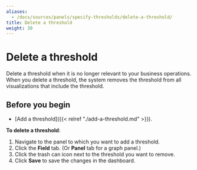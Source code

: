 ```yaml
---
aliases:
  - /docs/sources/panels/specify-thresholds/delete-a-threshold/
title: Delete a threshold
weight: 30
---
```


# Delete a threshold

Delete a threshold when it is no longer relevant to your business operations. When you delete a threshold, the system removes the threshold from all visualizations that include the threshold.

## Before you begin

- [Add a threshold]({{< relref "./add-a-threshold.md" >}}).

**To delete a threshold**:

1. Navigate to the panel to which you want to add a threshold.
1. Click the **Field** tab. (Or **Panel** tab for a graph panel.)
1. Click the trash can icon next to the threshold you want to remove.
1. Click **Save** to save the changes in the dashboard.
